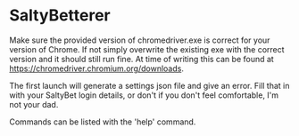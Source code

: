 # SaltyBetterer

Make sure the provided version of chromedriver.exe is correct for your version of Chrome.
If not simply overwrite the existing exe with the correct version and it should still run fine.
At time of writing this can be found at https://chromedriver.chromium.org/downloads.

The first launch will generate a settings json file and give an error.
Fill that in with your SaltyBet login details, or don't if you don't feel comfortable, I'm not your dad.

Commands can be listed with the 'help' command.
